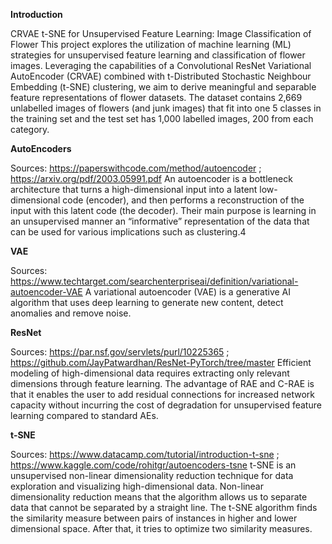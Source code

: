 **Introduction**

CRVAE t-SNE for Unsupervised Feature Learning: Image Classification of Flower 
This project explores the utilization of machine learning (ML) strategies for unsupervised feature learning and classification of flower images. Leveraging the capabilities of a Convolutional ResNet Variational AutoEncoder (CRVAE) combined with t-Distributed Stochastic Neighbour Embedding (t-SNE) clustering, we aim to derive meaningful and separable feature representations of flower datasets.
The dataset contains 2,669 unlabelled images of flowers (and junk images) that fit into one 5 classes in the training set and the test set has 1,000 labelled images, 200 from each category.

**AutoEncoders**

Sources: https://paperswithcode.com/method/autoencoder ; https://arxiv.org/pdf/2003.05991.pdf
An autoencoder is a bottleneck architecture that turns a high-dimensional input into a latent low-dimensional code (encoder), and then performs a reconstruction of the input with this latent code (the decoder). Their main purpose is learning in an unsupervised manner an “informative” representation of the data that can be used for various implications such as clustering.4

**VAE**

Sources: https://www.techtarget.com/searchenterpriseai/definition/variational-autoencoder-VAE
A variational autoencoder (VAE) is a generative AI algorithm that uses deep learning to generate new content, detect anomalies and remove noise.

**ResNet**

Sources: https://par.nsf.gov/servlets/purl/10225365 ; https://github.com/JayPatwardhan/ResNet-PyTorch/tree/master
Efficient modeling of high-dimensional data requires extracting only relevant dimensions through feature learning. The advantage of RAE and C-RAE is that it enables the user to add residual connections for increased network capacity without incurring the cost of degradation for unsupervised feature learning compared to standard AEs.

**t-SNE**

Sources: https://www.datacamp.com/tutorial/introduction-t-sne ; https://www.kaggle.com/code/rohitgr/autoencoders-tsne
t-SNE is an unsupervised non-linear dimensionality reduction technique for data exploration and visualizing high-dimensional data. Non-linear dimensionality reduction means that the algorithm allows us to separate data that cannot be separated by a straight line. The t-SNE algorithm finds the similarity measure between pairs of instances in higher and lower dimensional space. After that, it tries to optimize two similarity measures.
